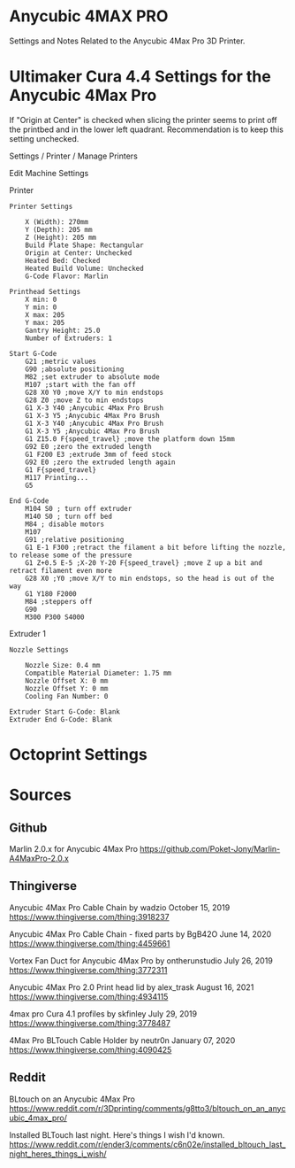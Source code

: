 # Anycubic 4MAX PRO
Settings and Notes Related to the Anycubic 4Max Pro 3D Printer.

# Ultimaker Cura 4.4 Settings for the Anycubic 4Max Pro
If "Origin at Center" is checked when slicing the printer seems to print off the printbed and in the lower left quadrant. Recommendation is to keep this setting unchecked. 

Settings / Printer / Manage Printers

Edit Machine Settings

Printer

    Printer Settings
    
        X (Width): 270mm
        Y (Depth): 205 mm
        Z (Height): 205 mm
        Build Plate Shape: Rectangular
        Origin at Center: Unchecked
        Heated Bed: Checked
        Heated Build Volume: Unchecked
        G-Code Flavor: Marlin
        
    Printhead Settings
        X min: 0
        Y min: 0
        X max: 205
        Y max: 205
        Gantry Height: 25.0
        Number of Extruders: 1
        
    Start G-Code
        G21 ;metric values
        G90 ;absolute positioning
        M82 ;set extruder to absolute mode
        M107 ;start with the fan off
        G28 X0 Y0 ;move X/Y to min endstops
        G28 Z0 ;move Z to min endstops
        G1 X-3 Y40 ;Anycubic 4Max Pro Brush
        G1 X-3 Y5 ;Anycubic 4Max Pro Brush
        G1 X-3 Y40 ;Anycubic 4Max Pro Brush
        G1 X-3 Y5 ;Anycubic 4Max Pro Brush
        G1 Z15.0 F{speed_travel} ;move the platform down 15mm
        G92 E0 ;zero the extruded length
        G1 F200 E3 ;extrude 3mm of feed stock
        G92 E0 ;zero the extruded length again
        G1 F{speed_travel}
        M117 Printing...
        G5

    End G-Code
        M104 S0 ; turn off extruder
        M140 S0 ; turn off bed
        M84 ; disable motors
        M107
        G91 ;relative positioning
        G1 E-1 F300 ;retract the filament a bit before lifting the nozzle, to release some of the pressure
        G1 Z+0.5 E-5 ;X-20 Y-20 F{speed_travel} ;move Z up a bit and retract filament even more
        G28 X0 ;Y0 ;move X/Y to min endstops, so the head is out of the way
        G1 Y180 F2000
        M84 ;steppers off
        G90
        M300 P300 S4000        


Extruder 1

    Nozzle Settings
    
        Nozzle Size: 0.4 mm
        Compatible Material Diameter: 1.75 mm
        Nozzle Offset X: 0 mm
        Nozzle Offset Y: 0 mm
        Cooling Fan Number: 0
        
    Extruder Start G-Code: Blank
    Extruder End G-Code: Blank
    
    
    
# Octoprint Settings


# Sources

## Github
Marlin 2.0.x for Anycubic 4Max Pro
https://github.com/Poket-Jony/Marlin-A4MaxPro-2.0.x

## Thingiverse
Anycubic 4Max Pro Cable Chain by wadzio October 15, 2019
https://www.thingiverse.com/thing:3918237

Anycubic 4Max Pro Cable Chain - fixed parts by BgB42O June 14, 2020
https://www.thingiverse.com/thing:4459661

Vortex Fan Duct for Anycubic 4Max Pro by ontherunstudio July 26, 2019
https://www.thingiverse.com/thing:3772311

Anycubic 4Max Pro 2.0 Print head lid by alex_trask August 16, 2021
https://www.thingiverse.com/thing:4934115

4max pro Cura 4.1 profiles by skfinley July 29, 2019
https://www.thingiverse.com/thing:3778487

4Max Pro BLTouch Cable Holder by neutr0n January 07, 2020
https://www.thingiverse.com/thing:4090425

## Reddit
BLtouch on an Anycubic 4Max Pro
https://www.reddit.com/r/3Dprinting/comments/g8tto3/bltouch_on_an_anycubic_4max_pro/

Installed BLTouch last night. Here's things I wish I'd known.
https://www.reddit.com/r/ender3/comments/c6n02e/installed_bltouch_last_night_heres_things_i_wish/

